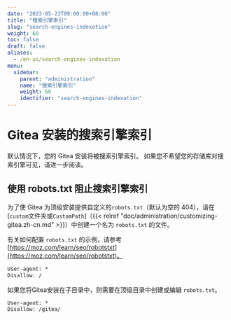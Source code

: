 ```yaml
---
date: "2023-05-23T09:00:00+08:00"
title: "搜索引擎索引"
slug: "search-engines-indexation"
weight: 60
toc: false
draft: false
aliases:
  - /en-us/search-engines-indexation
menu:
  sidebar:
    parent: "administration"
    name: "搜索引擎索引"
    weight: 60
    identifier: "search-engines-indexation"
---
```


# Gitea 安装的搜索引擎索引

默认情况下，您的 Gitea 安装将被搜索引擎索引。
如果您不希望您的存储库对搜索引擎可见，请进一步阅读。

## 使用 robots.txt 阻止搜索引擎索引

为了使 Gitea 为顶级安装提供自定义的`robots.txt`（默认为空的 404），请在[`custom`文件夹或`CustomPath`]（{{< relref "doc/administration/customizing-gitea.zh-cn.md" >}}）中创建一个名为 `robots.txt` 的文件。

有关如何配置 `robots.txt` 的示例，请参考 [https://moz.com/learn/seo/robotstxt](https://moz.com/learn/seo/robotstxt)。

```txt
User-agent: *
Disallow: /
```

如果您将Gitea安装在子目录中，则需要在顶级目录中创建或编辑 `robots.txt`。

```txt
User-agent: *
Disallow: /gitea/
```
